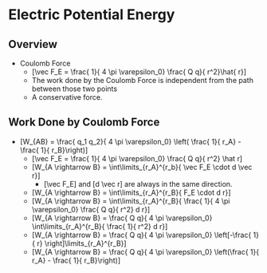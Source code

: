 # Electric Potential Energy 

## Overview
* Coulomb Force
  * \[\vec F_E = \frac{ 1}{ 4 \pi \varepsilon_0} \frac{ Q q}{ r^2}\hat{ r}\]
  * The work done by the Coulomb Force is independent from the path between those two points
  * A conservative force.

## Work Done by Coulomb Force
* \[W_{AB} = \frac{ q_1 q_2}{ 4 \pi \varepsilon_0} \left( \frac{ 1}{ r_A} - \frac{ 1}{ r_B}\right)\]
  * \[\vec F_E = \frac{ 1}{ 4 \pi \varepsilon_0} \frac{ Q q}{ r^2} \hat r\]
  * \[W_{A \rightarrow B} = \int\limits_{r_A}^{r_b}{ \vec F_E \cdot d \vec r}\]
    * \[\vec F_E\] and \[d \vec r\] are always in the same direction.
  * \[W_{A \rightarrow B} = \int\limits_{r_A}^{r_B}{ F_E \cdot d r}\]
  * \[W_{A \rightarrow B} = \int\limits_{r_A}^{r_B}{ \frac{ 1}{ 4 \pi \varepsilon_0} \frac{ Q q}{ r^2} d r}\]
  * \[W_{A \rightarrow B} = \frac{ Q q}{ 4 \pi \varepsilon_0} \int\limits_{r_A}^{r_B}{ \frac{ 1}{ r^2} d r}\]
  * \[W_{A \rightarrow B} = \frac{ Q q}{ 4 \pi \varepsilon_0} \left[-\frac{ 1}{ r} \right]\limits_{r_A}^{r_B}\]
  * \[W_{A \rightarrow B} = \frac{ Q q}{ 4 \pi \varepsilon_0} \left(\frac{ 1}{ r_A} - \frac{ 1}{ r_B}\right)\]
